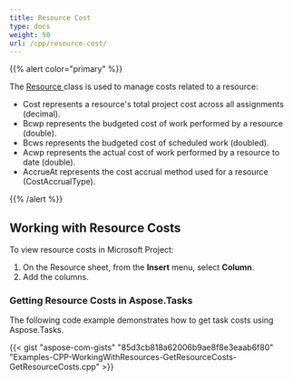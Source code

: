 ```yaml
---
title: Resource Cost
type: docs
weight: 50
url: /cpp/resource-cost/
---
```


{{% alert color="primary" %}} 

The [Resource ](https://apireference.aspose.com/cpp/tasks/class/aspose.tasks.resource/)class is used to manage costs related to a resource:

- Cost represents a resource's total project cost across all assignments (decimal).
- Bcwp represents the budgeted cost of work performed by a resource (double).
- Bcws represents the budgeted cost of scheduled work (doubled).
- Acwp represents the actual cost of work performed by a resource to date (double).
- AccrueAt represents the cost accrual method used for a resource (CostAccrualType).

{{% /alert %}} 
## **Working with Resource Costs**
To view resource costs in Microsoft Project:

1. On the Resource sheet, from the **Insert** menu, select **Column**.
1. Add the columns.
### **Getting Resource Costs in Aspose.Tasks**
The following code example demonstrates how to get task costs using Aspose.Tasks.

{{< gist "aspose-com-gists" "85d3cb818a62006b9ae8f8e3eaab6f80" "Examples-CPP-WorkingWithResources-GetResourceCosts-GetResourceCosts.cpp" >}}
